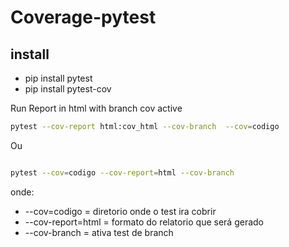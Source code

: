 # Coverage-pytest

## install

- pip install pytest
- pip install pytest-cov

Run Report in html with branch cov active
```bash
pytest --cov-report html:cov_html --cov-branch  --cov=codigo

```
Ou

```bash

pytest --cov=codigo --cov-report=html --cov-branch

```

onde:

- --cov=codigo = diretorio onde o test ira cobrir
- --cov-report=html = formato do relatorio que será gerado
- --cov-branch = ativa test de branch
